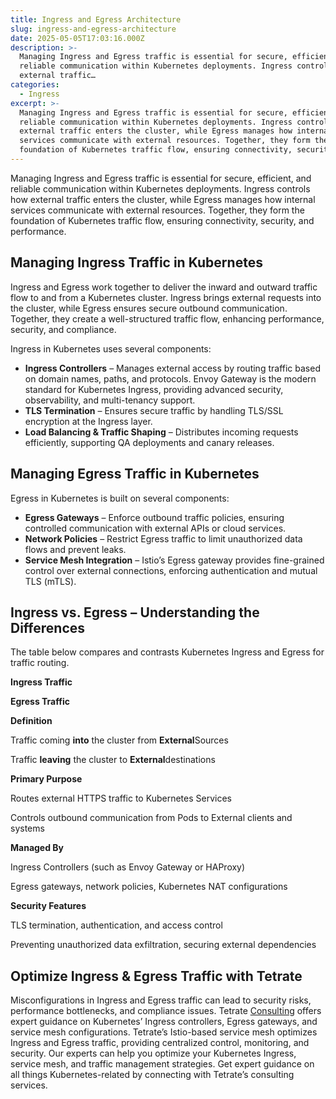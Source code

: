```yaml
---
title: Ingress and Egress Architecture
slug: ingress-and-egress-architecture
date: 2025-05-05T17:03:16.000Z
description: >-
  Managing Ingress and Egress traffic is essential for secure, efficient, and
  reliable communication within Kubernetes deployments. Ingress controls how
  external traffic…
categories:
  - Ingress
excerpt: >-
  Managing Ingress and Egress traffic is essential for secure, efficient, and
  reliable communication within Kubernetes deployments. Ingress controls how
  external traffic enters the cluster, while Egress manages how internal
  services communicate with external resources. Together, they form the
  foundation of Kubernetes traffic flow, ensuring connectivity, security, and.
---
```


Managing Ingress and Egress traffic is essential for secure, efficient, and reliable communication within Kubernetes deployments. Ingress controls how external traffic enters the cluster, while Egress manages how internal services communicate with external resources. Together, they form the foundation of Kubernetes traffic flow, ensuring connectivity, security, and performance.

## Managing Ingress Traffic in Kubernetes

Ingress and Egress work together to deliver the inward and outward traffic flow to and from a Kubernetes cluster. Ingress brings external requests into the cluster, while Egress ensures secure outbound communication. Together, they create a well-structured traffic flow, enhancing performance, security, and compliance.

Ingress in Kubernetes uses several components:

- **Ingress Controllers** – Manages external access by routing traffic based on domain names, paths, and protocols. Envoy Gateway is the modern standard for Kubernetes Ingress, providing advanced security, observability, and multi-tenancy support.
- **TLS Termination** – Ensures secure traffic by handling TLS/SSL encryption at the Ingress layer.
- **Load Balancing & Traffic Shaping** – Distributes incoming requests efficiently, supporting QA deployments and canary releases.

## Managing Egress Traffic in Kubernetes

Egress in Kubernetes is built on several components:

- **Egress Gateways** – Enforce outbound traffic policies, ensuring controlled communication with external APIs or cloud services.
- **Network Policies** – Restrict Egress traffic to limit unauthorized data flows and prevent leaks.
- **Service Mesh Integration** – Istio’s Egress gateway provides fine-grained control over external connections, enforcing authentication and mutual TLS (mTLS).

## Ingress vs. Egress – Understanding the Differences

The table below compares and contrasts Kubernetes Ingress and Egress for traffic routing.

**Ingress Traffic**

**Egress Traffic**

**Definition**

Traffic coming **into** the cluster from **External**Sources

Traffic **leaving** the cluster to **External**destinations

**Primary Purpose**

Routes external HTTPS traffic to Kubernetes Services

Controls outbound communication from Pods to External clients and systems

**Managed By**

Ingress Controllers (such as Envoy Gateway or HAProxy)

Egress gateways, network policies, Kubernetes NAT configurations

**Security Features**

TLS termination, authentication, and access control

Preventing unauthorized data exfiltration, securing external dependencies

## Optimize Ingress & Egress Traffic with Tetrate

Misconfigurations in Ingress and Egress traffic can lead to security risks, performance bottlenecks, and compliance issues. Tetrate [Consulting](/kubernetes-consulting/) offers expert guidance on Kubernetes’ Ingress controllers, Egress gateways, and service mesh configurations. Tetrate’s Istio-based service mesh optimizes Ingress and Egress traffic, providing centralized control, monitoring, and security. Our experts can help you optimize your Kubernetes Ingress, service mesh, and traffic management strategies. Get expert guidance on all things Kubernetes-related by connecting with Tetrate’s consulting services.
